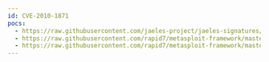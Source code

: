 ```yaml
---
id: CVE-2010-1871
pocs:
  - https://raw.githubusercontent.com/jaeles-project/jaeles-signatures/master/cves/jboss-seam-code-execution-cve-2010-1871.yaml
  - https://raw.githubusercontent.com/rapid7/metasploit-framework/master/modules/auxiliary/admin/http/jboss_seam_exec.rb
  - https://raw.githubusercontent.com/rapid7/metasploit-framework/master/modules/exploits/multi/http/jboss_seam_upload_exec.rb
---
```


